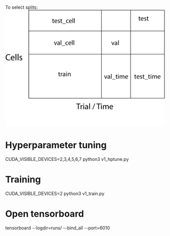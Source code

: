 To select splits:
![](docs/dataset_splits.png)


# Hyperparameter tuning
CUDA_VISIBLE_DEVICES=2,3,4,5,6,7 python3 v1_hptune.py

# Training
CUDA_VISIBLE_DEVICES=2 python3 v1_train.py

# Open tensorboard
tensorboard --logdir=runs/ --bind_all --port=6010
